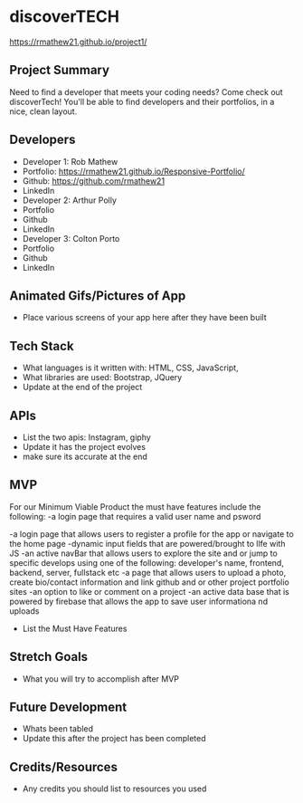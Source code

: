 # discoverTECH 

https://rmathew21.github.io/project1/

## Project Summary

Need to find a developer that meets your coding needs? Come check out discoverTech! You'll be able to find  developers and their portfolios, in a nice, clean layout.


## Developers

- Developer 1: Rob Mathew
- Portfolio: https://rmathew21.github.io/Responsive-Portfolio/
- Github: https://github.com/rmathew21
- LinkedIn
- Developer 2: Arthur Polly
- Portfolio
- Github
- LinkedIn
- Developer 3: Colton Porto
- Portfolio
- Github
- LinkedIn

## Animated Gifs/Pictures of App

- Place various screens of your app here after they have been built

## Tech Stack

- What languages is it written with: HTML, CSS, JavaScript, 
- What libraries are used: Bootstrap, JQuery
- Update at the end of the project

## APIs

- List the two apis: Instagram, giphy
- Update it has the project evolves
- make sure its accurate at the end

## MVP
For our Minimum Viable Product the must have features include the following: 
-a login page that requires a valid user name and psword

-a login page that allows users to register a profile for the app or navigate to the home page 
-dynamic input fields that are powered/brought to llfe with JS
-an active navBar that allows users to explore the site and or jump to specific develops using one of the following: developer's name,  frontend, backend, server, fullstack etc
-a page that allows users to upload a photo, create bio/contact information and link github and or other project portfolio sites 
-an option to like or comment on a project 
-an active data base that is powered by firebase  that allows the app to save user informationa nd uploads

- List the Must Have Features

## Stretch Goals

- What you will try to accomplish after MVP

## Future Development

- Whats been tabled
- Update this after the project has been completed

## Credits/Resources

- Any credits you should list to resources you used
